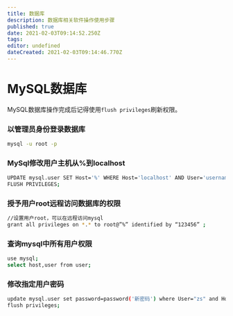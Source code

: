 ```yaml
---
title: 数据库
description: 数据库相关软件操作使用步骤
published: true
date: 2021-02-03T09:14:52.250Z
tags: 
editor: undefined
dateCreated: 2021-02-03T09:14:46.770Z
---
```


# MySQL数据库

MySQL数据库操作完成后记得使用`flush privileges`刷新权限。

### 以管理员身份登录数据库

```bash
mysql -u root -p
```

### MySql修改用户主机从%到localhost

```bash
UPDATE mysql.user SET Host='%' WHERE Host='localhost' AND User='username';
FLUSH PRIVILEGES;
```
### 授予用户root远程访问数据库的权限

```bash
//设置用户root，可以在远程访问mysql
grant all privileges on *.* to root@”%” identified by “123456” ;　　　
```
### 查询mysql中所有用户权限
```bash
use mysql;
select host,user from user;
```

### 修改指定用户密码
```bash
update mysql.user set password=password('新密码') where User="zs" and Host="localhost";
flush privileges;
```
